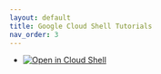 ```yaml
---
layout: default
title: Google Cloud Shell Tutorials
nav_order: 3
---
```

- [![Open in Cloud Shell](https://img.shields.io/badge/Test%20Environments-Docker%20Auto-blue)](https://ssh.cloud.google.com/cloudshell/open?shellonly=true&cloudshell_git_repo=https://github.com/Decentra-Network/Decentra-Network&cloudshell_tutorial=docs/google_cloud_shell_tutorials/test_environments/docker_auto_tests_tutorial.md)